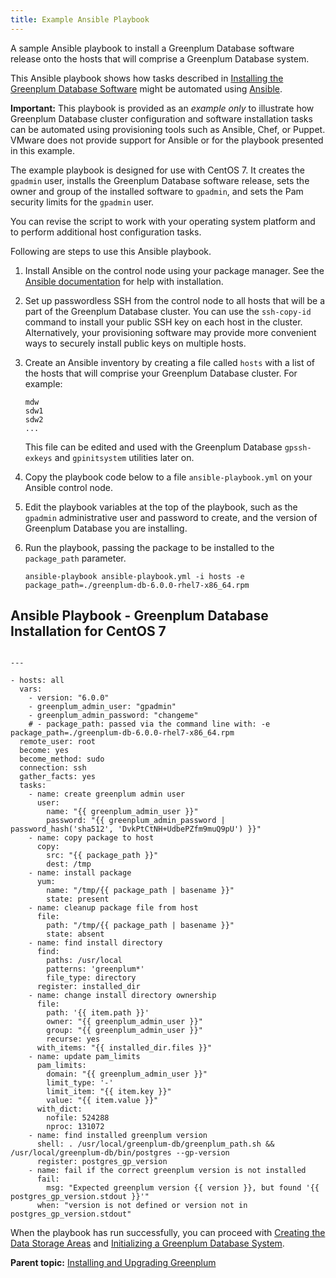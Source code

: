 ```yaml
---
title: Example Ansible Playbook 
---
```


A sample Ansible playbook to install a Greenplum Database software release onto the hosts that will comprise a Greenplum Database system.

This Ansible playbook shows how tasks described in [Installing the Greenplum Database Software](install_gpdb.html) might be automated using [Ansible](https://docs.ansible.com).

**Important:** This playbook is provided as an *example only* to illustrate how Greenplum Database cluster configuration and software installation tasks can be automated using provisioning tools such as Ansible, Chef, or Puppet. VMware does not provide support for Ansible or for the playbook presented in this example.

The example playbook is designed for use with CentOS 7. It creates the `gpadmin` user, installs the Greenplum Database software release, sets the owner and group of the installed software to `gpadmin`, and sets the Pam security limits for the `gpadmin` user.

You can revise the script to work with your operating system platform and to perform additional host configuration tasks.

Following are steps to use this Ansible playbook.

1.  Install Ansible on the control node using your package manager. See the [Ansible documentation](https://docs.ansible.com) for help with installation.
2.  Set up passwordless SSH from the control node to all hosts that will be a part of the Greenplum Database cluster. You can use the `ssh-copy-id` command to install your public SSH key on each host in the cluster. Alternatively, your provisioning software may provide more convenient ways to securely install public keys on multiple hosts.
3.  Create an Ansible inventory by creating a file called `hosts` with a list of the hosts that will comprise your Greenplum Database cluster. For example:

    ```
    mdw
    sdw1
    sdw2
    ...
    ```

    This file can be edited and used with the Greenplum Database `gpssh-exkeys` and `gpinitsystem` utilities later on.

4.  Copy the playbook code below to a file `ansible-playbook.yml` on your Ansible control node.
5.  Edit the playbook variables at the top of the playbook, such as the `gpadmin` administrative user and password to create, and the version of Greenplum Database you are installing.
6.  Run the playbook, passing the package to be installed to the `package_path` parameter.

    ```
    ansible-playbook ansible-playbook.yml -i hosts -e package_path=./greenplum-db-6.0.0-rhel7-x86_64.rpm
    ```


## <a id="fixme"></a>Ansible Playbook - Greenplum Database Installation for CentOS 7 

```

---

- hosts: all
  vars:
    - version: "6.0.0"
    - greenplum_admin_user: "gpadmin"
    - greenplum_admin_password: "changeme"
    # - package_path: passed via the command line with: -e package_path=./greenplum-db-6.0.0-rhel7-x86_64.rpm
  remote_user: root
  become: yes
  become_method: sudo
  connection: ssh
  gather_facts: yes
  tasks:
    - name: create greenplum admin user
      user:
        name: "{{ greenplum_admin_user }}"
        password: "{{ greenplum_admin_password | password_hash('sha512', 'DvkPtCtNH+UdbePZfm9muQ9pU') }}"
    - name: copy package to host
      copy:
        src: "{{ package_path }}"
        dest: /tmp
    - name: install package
      yum:
        name: "/tmp/{{ package_path | basename }}"
        state: present
    - name: cleanup package file from host
      file:
        path: "/tmp/{{ package_path | basename }}"
        state: absent
    - name: find install directory
      find:
        paths: /usr/local
        patterns: 'greenplum*'
        file_type: directory
      register: installed_dir
    - name: change install directory ownership
      file:
        path: '{{ item.path }}'
        owner: "{{ greenplum_admin_user }}"
        group: "{{ greenplum_admin_user }}"
        recurse: yes
      with_items: "{{ installed_dir.files }}"
    - name: update pam_limits
      pam_limits:
        domain: "{{ greenplum_admin_user }}"
        limit_type: '-'
        limit_item: "{{ item.key }}"
        value: "{{ item.value }}"
      with_dict:
        nofile: 524288
        nproc: 131072
    - name: find installed greenplum version
      shell: . /usr/local/greenplum-db/greenplum_path.sh && /usr/local/greenplum-db/bin/postgres --gp-version
      register: postgres_gp_version
    - name: fail if the correct greenplum version is not installed
      fail:
        msg: "Expected greenplum version {{ version }}, but found '{{ postgres_gp_version.stdout }}'"
      when: "version is not defined or version not in postgres_gp_version.stdout"

```

When the playbook has run successfully, you can proceed with [Creating the Data Storage Areas](create_data_dirs.html) and [Initializing a Greenplum Database System](init_gpdb.html).

**Parent topic:** [Installing and Upgrading Greenplum](install_guide.html)

